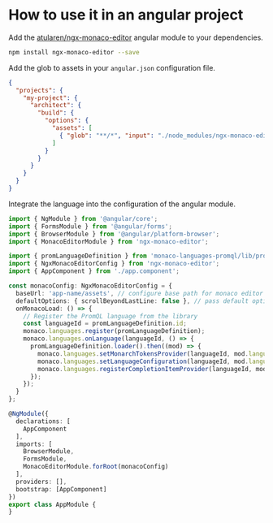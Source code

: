 # How to use it in an angular project
Add the [atularen/ngx-monaco-editor](https://github.com/atularen/ngx-monaco-editor) angular module to your dependencies.

```bash
npm install ngx-monaco-editor --save
```

Add the glob to assets in your ``angular.json`` configuration file.

```json
{
  "projects": {
    "my-project": {
      "architect": {
        "build": {
          "options": {
            "assets": [
              { "glob": "**/*", "input": "./node_modules/ngx-monaco-editor/assets/monaco", "output": "./assets/monaco/" }
            ]
          }
        }
      }
    }
  }
}
```

Integrate the language into the configuration of the angular module.

```typescript
import { NgModule } from '@angular/core';
import { FormsModule } from '@angular/forms';
import { BrowserModule } from '@angular/platform-browser';
import { MonacoEditorModule } from 'ngx-monaco-editor';

import { promLanguageDefinition } from 'monaco-languages-promql/lib/promql/promql.contribution';
import { NgxMonacoEditorConfig } from 'ngx-monaco-editor';
import { AppComponent } from './app.component';

const monacoConfig: NgxMonacoEditorConfig = {
  baseUrl: 'app-name/assets', // configure base path for monaco editor default: './assets'
  defaultOptions: { scrollBeyondLastLine: false }, // pass default options to be used
  onMonacoLoad: () => {
    // Register the PromQL language from the library
    const languageId = promLanguageDefinition.id;
    monaco.languages.register(promLanguageDefinition);
    monaco.languages.onLanguage(languageId, () => {
      promLanguageDefinition.loader().then((mod) => {
        monaco.languages.setMonarchTokensProvider(languageId, mod.language);
        monaco.languages.setLanguageConfiguration(languageId, mod.languageConfiguration);
        monaco.languages.registerCompletionItemProvider(languageId, mod.completionItemProvider);
      });
    });
  }
};

@NgModule({
  declarations: [
    AppComponent
  ],
  imports: [
    BrowserModule,
    FormsModule,
    MonacoEditorModule.forRoot(monacoConfig)
  ],
  providers: [],
  bootstrap: [AppComponent]
})
export class AppModule {
}
```
